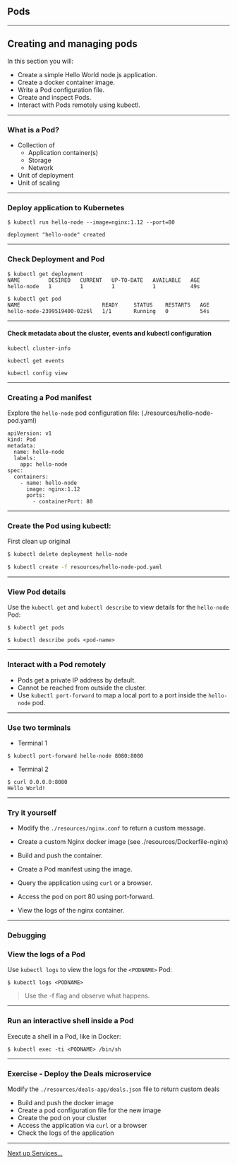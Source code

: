 ## Pods

---

## Creating and managing pods

In this section you will:

* Create a simple Hello World node.js application.
* Create a docker container image.
* Write a Pod configuration file.
* Create and inspect Pods.
* Interact with Pods remotely using kubectl.

---

### What is a Pod?

* Collection of
  * Application container(s)
  * Storage
  * Network
* Unit of deployment
* Unit of scaling

---

### Deploy application to Kubernetes
```
$ kubectl run hello-node --image=nginx:1.12 --port=80

deployment "hello-node" created
```

---

### Check Deployment and Pod

```
$ kubectl get deployment
NAME         DESIRED   CURRENT   UP-TO-DATE   AVAILABLE   AGE
hello-node   1         1         1            1           49s

$ kubectl get pod
NAME                          READY     STATUS    RESTARTS   AGE
hello-node-2399519400-02z6l   1/1       Running   0          54s
```

---

#### Check metadata about the cluster, events and kubectl configuration

```
kubectl cluster-info

kubectl get events

kubectl config view
```

---

### Creating a Pod manifest

Explore the `hello-node` pod configuration file:
(./resources/hello-node-pod.yaml)

```
apiVersion: v1
kind: Pod
metadata:
  name: hello-node
  labels:
    app: hello-node
spec:
  containers:
    - name: hello-node
      image: nginx:1.12
      ports:
        - containerPort: 80
```

---

### Create the Pod using kubectl:

First clean up original

```bash
$ kubectl delete deployment hello-node
```

```bash
$ kubectl create -f resources/hello-node-pod.yaml
```

---

### View Pod details

Use the `kubectl get` and `kubectl describe` to view details for the `hello-node` Pod:

```
$ kubectl get pods
```

```
$ kubectl describe pods <pod-name>
```

---

### Interact with a Pod remotely

* Pods get a private IP address by default.
* Cannot be reached from outside the cluster.
* Use `kubectl port-forward` to map a local port to a port inside the `hello-node` pod.


---

### Use two terminals

* Terminal 1

```
$ kubectl port-forward hello-node 8080:8080
```

* Terminal 2

```
$ curl 0.0.0.0:8080
Hello World!
```

---

### Try it yourself
* Modify the `./resources/nginx.conf` to return a custom message.

* Create a custom Nginx docker image (see ./resources/Dockerfile-nginx)
* Build and push the container.
* Create a Pod manifest using the image.
* Query the application using `curl` or a browser.
* Access the pod on port 80 using port-forward.
* View the logs of the nginx container.

---

### Debugging

### View the logs of a Pod

Use `kubectl logs` to view the logs for the `<PODNAME>` Pod:

```
$ kubectl logs <PODNAME>
```

> Use the -f flag and observe what happens.

---

### Run an interactive shell inside a Pod

Execute a shell in a Pod, like in Docker:

```
$ kubectl exec -ti <PODNAME> /bin/sh
```

---

### Exercise - Deploy the Deals microservice

Modify the `./resources/deals-app/deals.json` file to return custom deals

* Build and push the docker image
* Create a pod configuration file for the new image
* Create the pod on your cluster
* Access the application via `curl` or a browser
* Check the logs of the application

---

[Next up Services...](../03_services.md)


